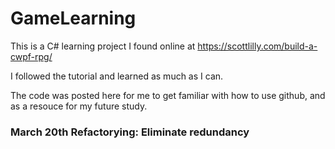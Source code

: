 # GameLearning
This is a C# learning project I found online at https://scottlilly.com/build-a-cwpf-rpg/

I followed the tutorial and learned as much as I can. 

The code was posted here for me to get familiar with how to use github, and as a resouce for my future study.

<h3>March 20th 
  Refactorying: Eliminate redundancy<h3>
